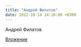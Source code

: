 ```yaml
---
title: "Андрей Филатов"
date: 2012-10-14 14:10:00 +0300
---
```


Андрей Филатов

[Вложение](https://vk.com/photo38995955_289222201)

